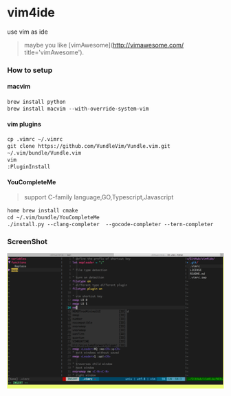 # vim4ide

use vim as ide

> maybe you like [vimAwesome](http://vimawesome.com/ title='vimAwesome').



### How to setup


#### macvim

```shell
brew install python
brew install macvim --with-override-system-vim
```
#### vim plugins

```shell
cp .vimrc ~/.vimrc 
git clone https://github.com/VundleVim/Vundle.vim.git ~/.vim/bundle/Vundle.vim
vim
:PluginInstall
```

#### YouCompleteMe

> support C-family language,GO,Typescript,Javascript

```shell
home brew install cmake
cd ~/.vim/bundle/YouCompleteMe
./install.py --clang-completer  --gocode-completer --tern-completer
```
### ScreenShot
![vim4ide](./screenshot.png)


